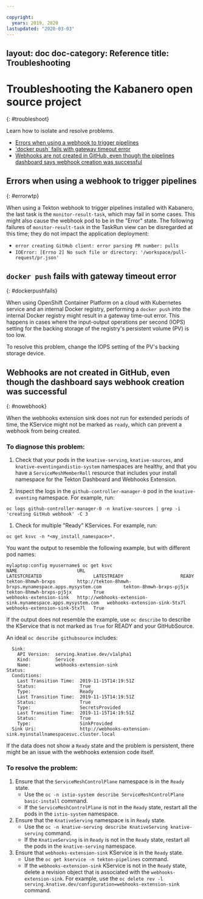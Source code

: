 ```yaml
---

copyright:
  years: 2019, 2020
lastupdated: "2020-03-03"
---
```

layout: doc
doc-category: Reference
title: Troubleshooting
---

<!--
:page-layout: doc
:page-doc-category: Reference
:linkattrs:
:sectanchors:
-->

# Troubleshooting the Kabanero open source project
{: #troubleshoot}

Learn how to isolate and resolve problems.

* [Errors when using a webhook to trigger pipelines](#errorwtp)
* ['docker push` fails with gateway timeout error](#dockerpushfails)
* [Webhooks are not created in GitHub, even though the pipelines dashboard says webhook creation was successful](#nowebhook)

## Errors when using a webhook to trigger pipelines
{: #errorwtp}

When using a Tekton webhook to trigger pipelines installed with Kabanero, the last task is the `monitor-result-task`, which may fail in some cases. This might also cause the webhook pod to be in the "Error" state. The following failures of `monitor-result-task` in the TaskRun view can be disregarded at this time; they do not impact the application deployment:

* `error creating GitHub client: error parsing PR number: pulls`
* `IOError: [Errno 2] No such file or directory: '/workspace/pull-request/pr.json'`


## `docker push` fails with gateway timeout error
{: #dockerpushfails}

When using OpenShift Container Platform on a cloud with Kubernetes service and an internal Docker registry, performing a `docker push` into the internal Docker registry might result in a gateway time-out error.  This happens in cases where the input-output operations per second (IOPS) setting for the backing storage of the registry's persistent volume (PV) is too low.

To resolve this problem, change the IOPS setting of the PV's backing storage device.

## Webhooks are not created in GitHub, even though the dashboard says webhook creation was successful
{: #nowebhook}

When the webhooks extension sink does not run for extended periods of time, the KService might not be marked as `ready`, which can prevent a webhook from being created.

### To diagnose this problem:

1. Check that your pods in the `knative-serving`, `knative-sources`, and `knative-eventingandistio-system` namespaces are healthy, and that you have a `ServiceMeshMemberRoll` resource that includes your install namespace for the Tekton Dashboard and Webhooks Extension.

1. Inspect the logs in the `github-controller-manager-0` pod in the `knative-eventing` namespace.  For example, run:
```
oc logs github-controller-manager-0 -n knative-sources | grep -i 'creating GitHub webhook' -C 3
```
1. Check for multiple "Ready" KServices. For example, run:
```
oc get ksvc -n *<my_install_namespace>*.
```
You want the output to resemble the following example, but with different pod names:
```
mylaptop:config myusername$ oc get ksvc
NAME                      URL                                                            LATESTCREATED                   LATESTREADY                     READY
tekton-8hmwh-brxps        http://tekton-8hmwh-brxps.mynamespace.apps.mysystem.com        tekton-8hmwh-brxps-pj5jx        tekton-8hmwh-brxps-pj5jx        True
webhooks-extension-sink   http://webhooks-extension-sink.mynamespace.apps.mysystem.com   webhooks-extension-sink-5tx7l   webhooks-extension-sink-5tx7l   True
```
If the output does not resemble the example, use `oc describe` to describe the KService that is not marked as `True` for READY and your GitHubSource.

An ideal `oc describe githubsource` includes:

```
  Sink:
    API Version:  serving.knative.dev/v1alpha1
    Kind:         Service
    Name:         webhooks-extension-sink
Status:
  Conditions:
    Last Transition Time:  2019-11-15T14:19:51Z
    Status:                True
    Type:                  Ready
    Last Transition Time:  2019-11-15T14:19:51Z
    Status:                True
    Type:                  SecretsProvided
    Last Transition Time:  2019-11-15T14:19:51Z
    Status:                True
    Type:                  SinkProvided
  Sink Uri:                http://webhooks-extension-sink.myinstallnamespacesvc.cluster.local
```

If the data does not show a `Ready` state and the problem is persistent, there might be an issue with the webhooks extension code itself.

### To resolve the problem:

1. Ensure that the `ServiceMeshControlPlane` namespace is in the `Ready` state.
   - Use the `oc -n istio-system describe ServiceMeshControlPlane basic-install` command.
   - If the `ServiceMeshControlPlane` is not in the `Ready` state, restart all the pods in the `istio-system` namespace.
1. Ensure that the `KnativeServing` namespace is in `Ready` state.
   - Use the `oc -n knative-serving describe KnativeServing knative-serving` command.
   - If the `KnativeServing` is in `Ready` is not in the `Ready` state, restart all the pods in the `knative-serving` namespace.
1. Ensure that `webhooks-extension-sink` KService is in the `Ready` state.
   - Use the `oc get kservice -n tekton-pipelines` command.
   - If the `webhooks-extension-sink` KService is not in the `Ready` state, delete a revision object that is associated with the `webhooks-extension-sink`. For example, use the `oc delete rev -l serving.knative.dev/configuration=webhooks-extension-sink` command.
